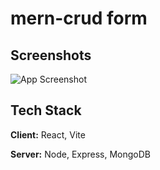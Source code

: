 
# mern-crud form




## Screenshots

![App Screenshot](https://res.cloudinary.com/dt6ya5tyr/image/upload/v1698671173/screenshot2_kd7anu.png)


## Tech Stack

**Client:** React, Vite

**Server:** Node, Express, MongoDB

